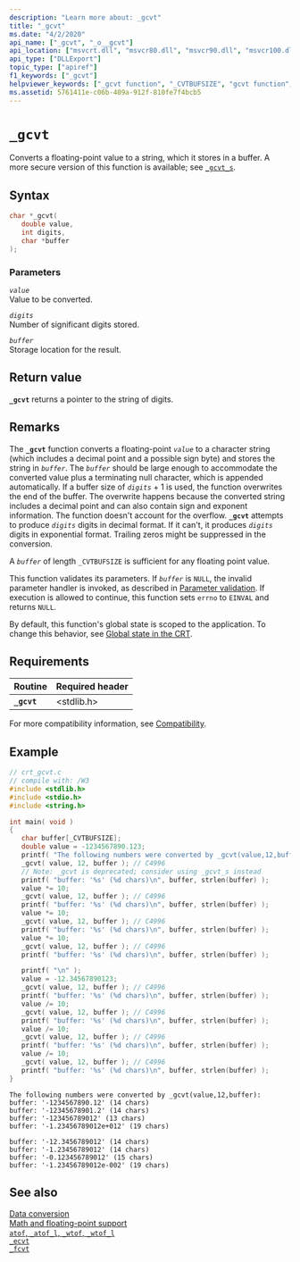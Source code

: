 ```yaml
---
description: "Learn more about: _gcvt"
title: "_gcvt"
ms.date: "4/2/2020"
api_name: ["_gcvt", "_o__gcvt"]
api_location: ["msvcrt.dll", "msvcr80.dll", "msvcr90.dll", "msvcr100.dll", "msvcr100_clr0400.dll", "msvcr110.dll", "msvcr110_clr0400.dll", "msvcr120.dll", "msvcr120_clr0400.dll", "ucrtbase.dll", "api-ms-win-crt-convert-l1-1-0.dll", "api-ms-win-crt-private-l1-1-0.dll"]
api_type: ["DLLExport"]
topic_type: ["apiref"]
f1_keywords: ["_gcvt"]
helpviewer_keywords: ["_gcvt function", "_CVTBUFSIZE", "gcvt function", "floating-point functions, converting number to string", "numbers, converting to strings", "conversions, floating point to strings", "strings [C++], converting from floating point", "CVTBUFSIZE"]
ms.assetid: 5761411e-c06b-409a-912f-810fe7f4bcb5
---
```

# `_gcvt`

Converts a floating-point value to a string, which it stores in a buffer. A more secure version of this function is available; see [`_gcvt_s`](gcvt-s.md).

## Syntax

```C
char *_gcvt(
   double value,
   int digits,
   char *buffer
);
```

### Parameters

*`value`*\
Value to be converted.

*`digits`*\
Number of significant digits stored.

*`buffer`*\
Storage location for the result.

## Return value

**`_gcvt`** returns a pointer to the string of digits.

## Remarks

The **`_gcvt`** function converts a floating-point *`value`* to a character string (which includes a decimal point and a possible sign byte) and stores the string in *`buffer`*. The *`buffer`* should be large enough to accommodate the converted value plus a terminating null character, which is appended automatically. If a buffer size of *`digits`* + 1 is used, the function overwrites the end of the buffer. The overwrite happens because the converted string includes a decimal point and can also contain sign and exponent information. The function doesn't account for the overflow. **`_gcvt`** attempts to produce *`digits`* digits in decimal format. If it can't, it produces *`digits`* digits in exponential format. Trailing zeros might be suppressed in the conversion.

A *`buffer`* of length `_CVTBUFSIZE` is sufficient for any floating point value.

This function validates its parameters. If *`buffer`* is `NULL`, the invalid parameter handler is invoked, as described in [Parameter validation](../parameter-validation.md). If execution is allowed to continue, this function sets `errno` to `EINVAL` and returns `NULL`.

By default, this function's global state is scoped to the application. To change this behavior, see [Global state in the CRT](../global-state.md).

## Requirements

| Routine | Required header |
|---|---|
| **`_gcvt`** | \<stdlib.h> |

For more compatibility information, see [Compatibility](../compatibility.md).

## Example

```C
// crt_gcvt.c
// compile with: /W3
#include <stdlib.h>
#include <stdio.h>
#include <string.h>

int main( void )
{
   char buffer[_CVTBUFSIZE];
   double value = -1234567890.123;
   printf( "The following numbers were converted by _gcvt(value,12,buffer):\n" );
   _gcvt( value, 12, buffer ); // C4996
   // Note: _gcvt is deprecated; consider using _gcvt_s instead
   printf( "buffer: '%s' (%d chars)\n", buffer, strlen(buffer) );
   value *= 10;
   _gcvt( value, 12, buffer ); // C4996
   printf( "buffer: '%s' (%d chars)\n", buffer, strlen(buffer) );
   value *= 10;
   _gcvt( value, 12, buffer ); // C4996
   printf( "buffer: '%s' (%d chars)\n", buffer, strlen(buffer) );
   value *= 10;
   _gcvt( value, 12, buffer ); // C4996
   printf( "buffer: '%s' (%d chars)\n", buffer, strlen(buffer) );

   printf( "\n" );
   value = -12.34567890123;
   _gcvt( value, 12, buffer ); // C4996
   printf( "buffer: '%s' (%d chars)\n", buffer, strlen(buffer) );
   value /= 10;
   _gcvt( value, 12, buffer ); // C4996
   printf( "buffer: '%s' (%d chars)\n", buffer, strlen(buffer) );
   value /= 10;
   _gcvt( value, 12, buffer ); // C4996
   printf( "buffer: '%s' (%d chars)\n", buffer, strlen(buffer) );
   value /= 10;
   _gcvt( value, 12, buffer ); // C4996
   printf( "buffer: '%s' (%d chars)\n", buffer, strlen(buffer) );
}
```

```Output
The following numbers were converted by _gcvt(value,12,buffer):
buffer: '-1234567890.12' (14 chars)
buffer: '-12345678901.2' (14 chars)
buffer: '-123456789012' (13 chars)
buffer: '-1.23456789012e+012' (19 chars)

buffer: '-12.3456789012' (14 chars)
buffer: '-1.23456789012' (14 chars)
buffer: '-0.123456789012' (15 chars)
buffer: '-1.23456789012e-002' (19 chars)
```

## See also

[Data conversion](../data-conversion.md)\
[Math and floating-point support](../floating-point-support.md)\
[`atof`, `_atof_l`, `_wtof`, `_wtof_l`](atof-atof-l-wtof-wtof-l.md)\
[`_ecvt`](ecvt.md)\
[`_fcvt`](fcvt.md)

